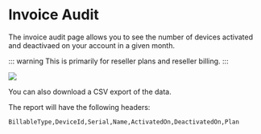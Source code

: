 # Invoice Audit

The invoice audit page allows you to see the number of devices activated and deactivaed on your account in a given month.

::: warning
This is primarily for reseller plans and reseller billing.
:::

![](https://i.imgur.com/xC0cMVi.png)

You can also download a CSV export of the data.

The report will have the following headers:

```
BillableType,DeviceId,Serial,Name,ActivatedOn,DeactivatedOn,Plan
```
